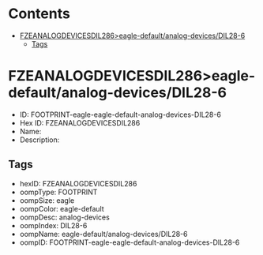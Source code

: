 



Contents
========

* [FZEANALOGDEVICESDIL286>eagle-default/analog-devices/DIL28-6](#fzeanalogdevicesdil286eagle-defaultanalog-devicesdil28-6)
	* [Tags](#tags)

# FZEANALOGDEVICESDIL286>eagle-default/analog-devices/DIL28-6

- ID: FOOTPRINT-eagle-eagle-default-analog-devices-DIL28-6
- Hex ID: FZEANALOGDEVICESDIL286
- Name: 
- Description: 

## Tags

- hexID: FZEANALOGDEVICESDIL286
- oompType: FOOTPRINT
- oompSize: eagle
- oompColor: eagle-default
- oompDesc: analog-devices
- oompIndex: DIL28-6
- oompName: eagle-default/analog-devices/DIL28-6
- oompID: FOOTPRINT-eagle-eagle-default-analog-devices-DIL28-6
